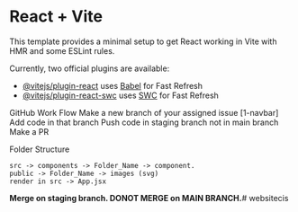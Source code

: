 # React + Vite

This template provides a minimal setup to get React working in Vite with HMR and some ESLint rules.

Currently, two official plugins are available:

- [@vitejs/plugin-react](https://github.com/vitejs/vite-plugin-react/blob/main/packages/plugin-react/README.md) uses [Babel](https://babeljs.io/) for Fast Refresh
- [@vitejs/plugin-react-swc](https://github.com/vitejs/vite-plugin-react-swc) uses [SWC](https://swc.rs/) for Fast Refresh

GitHub Work Flow
Make a new branch of your assigned issue [1-navbar]
Add code in that branch
Push code in staging branch not in main branch
Make a PR

Folder Structure
```
src -> components -> Folder_Name -> component.
public -> Folder_Name -> images (svg)
render in src -> App.jsx
```
**Merge on staging branch. 
DONOT MERGE on MAIN BRANCH.**#   w e b s i t e c i s  
 